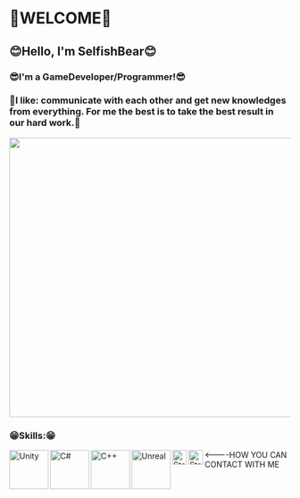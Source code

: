 # 👋WELCOME👋
## 😊Hello, I'm SelfishBear😊

### 😎I'm a GameDeveloper/Programmer!😎

### 🤩I like: communicate with each other and get new knowledges from everything. For me the best is to take the best result in our hard work.🤩

<img src="https://www.icegif.com/wp-content/uploads/2023/05/icegif-796.gif" width="1000" height="500px">

### 😁Skills:😁

<img align="left" alt="Unity" width="70px" height="70px" src="https://avatars.githubusercontent.com/u/426196?s=48&v=4"/>
<img align="left" alt="C#" width="70px" height="70px"src="https://iconape.com/wp-content/png_logo_vector/c.png"/>
<img align="left" alt="C++" width="70px" height="70px"src="https://upload.wikimedia.org/wikipedia/commons/thumb/1/18/ISO_C%2B%2B_Logo.svg/320px-ISO_C%2B%2B_Logo.svg.png"/>
<img align="left" alt="Unreal" width="70px" height="70px"src="https://w7.pngwing.com/pngs/477/744/png-transparent-unreal-engine-logo-unreal-engine-4-gears-of-war-epic-games-engines-logo-video-game-capcom-thumbnail.png"/>



<a href= "https://steamcommunity.com/profiles/76561198941862913/">
<img align ="left" alt="Steam" width="26px" src="https://upload.wikimedia.org/wikipedia/commons/thumb/8/83/Steam_icon_logo.svg/225px-Steam_icon_logo.svg.png"/>
</a>
<a href= "https://mail.google.com/mail/u/0/?tab=rm&ogbl#inbox">
<img align ="left" alt="Steam" width="26px" src="https://upload.wikimedia.org/wikipedia/commons/thumb/8/8c/Gmail_Icon_%282013-2020%29.svg/768px-Gmail_Icon_%282013-2020%29.svg.png"/>
</a>
<----HOW YOU CAN CONTACT WITH ME










